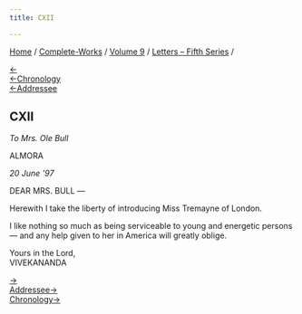 ```yaml
---
title: CXII

---
```

<div>

[Home](../../../index.htm) / [Complete-Works](../../complete_works.htm)
/ [Volume 9](../volume_9_contents.htm) / [Letters – Fifth
Series](letters_fifth_series_contents.htm) /

[←](111_mother.htm)  
[←Chronology](111_mother.htm)  
[←Addressee](../../volume_7/epistles_third_series/39_mrs_bull.htm)

## CXII

*To Mrs. Ole Bull*

ALMORA

*20 June '97*

DEAR MRS. BULL —

Herewith I take the liberty of introducing Miss Tremayne of London.

I like nothing so much as being serviceable to young and energetic
persons — and any help given to her in America will greatly oblige.

Yours in the Lord,  
VIVEKANANDA

[→](113_friend.htm)  
[Addressee→](../../volume_6/epistles_second_series/133_mrs_bull.htm)  
[Chronology→](113_friend.htm)

</div>
